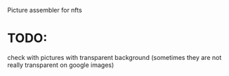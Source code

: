 Picture assembler for nfts

# TODO:

check with pictures with transparent background (sometimes they are not really transparent on google images)